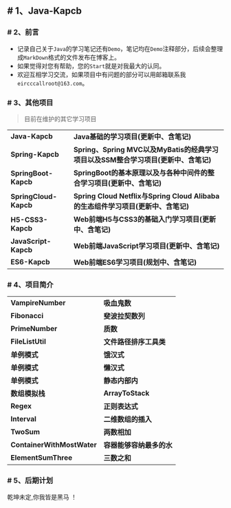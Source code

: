 ## # 1、Java-Kapcb

### # 2、前言

- 记录自己关于`Java`的学习笔记还有`Demo`，笔记均在`Demo`注释部分，后续会整理成`MarkDown`格式的文件发布在博客上。
- 如果觉得对您有帮助，您的`Start`就是对我最大的认同。
- 欢迎互相学习交流，如果项目中有问题的部分可以用邮箱联系我`eircccallroot@163.com`。

### # 3、其他项目

> 目前在维护的其它学习项目

<table>
    <tr>
        <td><a style="text-decoration: none;" href="https://github.com/Eircc/Java-Kapcb" target="_blank"><strong>Java-Kapcb</strong></a></td>
        <td><a style="text-decoration: none;" href="https://github.com/Eircc/Java-Kapcb" target="_blank"><b>Java基础的学习项目(更新中、含笔记)</b></a></td>
    </tr>
    <tr>
    	<td><a style="text-decoration: none;" href="https://github.com/Eircc/Spring-Kapcb" target="_blank"><strong>Spring-Kapcb</strong></a></td>
        <td><a style="text-decoration: none;" href="https://github.com/Eircc/Spring-Kapcb" target="_blank"><b>Spring、Spring MVC以及MyBatis的经典学习项目以及SSM整合学习项目(更新中、含笔记)</b></a></td>
    </tr>
    <tr>
    	<td><a style="text-decoration: none;" href="https://github.com/Eircc/SpringBoot-Kapcb" target="_blank"><strong>SpringBoot-Kapcb</strong></a></td>
        <td><a style="text-decoration: none;" href="https://github.com/Eircc/SpringBoot-Kapcb" target="_blank"><b>SpringBoot的基本原理以及与各种中间件的整合学习项目(更新中、含笔记)</b></a></td>
    </tr>
    <tr>
    	<td><a style="text-decoration: none;" href="https://github.com/Eircc/SpringCloud-Kapcb" target="_blank"><strong>SpringCloud-Kapcb</strong></a></td>
        <td><a style="text-decoration: none;" href="https://github.com/Eircc/SpringCloud-Kapcb" target="_blank"><b>Spring Cloud Netflix与Spring Cloud Alibaba的生态组件学习项目(更新中、含笔记)</b></a></td>
    </tr>
    <tr>
        <td><a style="text-decoration: none;" href="https://github.com/Eircc/H5-CSS3-Kapcb" target="_blank"><strong>H5-CSS3-Kapcb</strong></a></td>
        <td><a style="text-decoration: none;" href="https://github.com/Eircc/H5-CSS3-Kapcb" target="_blank"><b>Web前端H5与CSS3的基础入门学习项目(更新中、含笔记)</b></a></td>
    </tr>
    <tr>
    	<td><a style="text-decoration: none;" href="https://github.com/Eircc/JavaScript-Kapcb" target="_blank"><strong>JavaScript-Kapcb</strong></a></td>
        <td><a style="text-decoration: none;" href="https://github.com/Eircc/JavaScript-Kapcb" target="_blank"><b>Web前端JavaScript学习项目(更新中、含笔记)</b></a></td>
    </tr>
     <tr>
    	<td><a style="text-decoration: none;" href="#" target="_blank"><strong>ES6-Kapcb</strong></a></td>
        <td><a style="text-decoration: none;" href="#" target="_nlank"><strong>Web前端ES6学习项目(规划中、含笔记)</strong></a></td>
    </tr>
</table>

### # 4、项目简介
<table>
    <tr>
    	<td><a style="text-decoration: none;" href="https://github.com/Eircc/Java-Kapcb/blob/master/src/main/java/com/kapcb/ccc/algorithm/VampireNumber.java" target="_blank"><strong>VampireNumber</strong></a></td>
        <td><a style="text-decoration: none;" href="https://github.com/Eircc/Java-Kapcb/blob/master/src/main/java/com/kapcb/ccc/algorithm/VampireNumber.java" target="_blank"><strong>吸血鬼数</strong></a></td>   
    </tr>
    <tr>
    	<td><a style="text-decoration: none;" href="https://github.com/Eircc/Java-Kapcb/blob/master/src/main/java/com/kapcb/ccc/algorithm/Fibonacci.java" target="_blank"><strong>Fibonacci</strong></a></td>
        <td><a style="text-decoration: none;" href="https://github.com/Eircc/Java-Kapcb/blob/master/src/main/java/com/kapcb/ccc/algorithm/Fibonacci.java" target="_blank"><strong>斐波拉契数列</strong></a></td>   
    </tr>       
    <tr>
    	<td><a style="text-decoration: none;" href="https://github.com/Eircc/Java-Kapcb/blob/master/src/main/java/com/kapcb/ccc/algorithm/PrimeNumber" target="_blank"><strong>PrimeNumber</strong></a></td>
        <td><a style="text-decoration: none;" href="https://github.com/Eircc/Java-Kapcb/blob/master/src/main/java/com/kapcb/ccc/algorithm/PrimeNumber" target="_blank"><strong>质数</strong></a></td>
    </tr>
    <tr>
    	<td><a style="text-decoration: none;" href="https://github.com/kapbc/Java-Kapcb/blob/master/src/main/java/com/kapcb/ccc/util/FileListUtil.java" target="_blank"><strong>FileListUtil</strong></a></td>
        <td><a style="text-decoration: none;" href="https://github.com/kapbc/Java-Kapcb/blob/master/src/main/java/com/kapcb/ccc/util/FileListUtil.java" target="_blank"><strong>文件路径排序工具类</strong></a></td>
    </tr>
    <tr>
    	<td><a style="text-decoration: none;" href="https://github.com/kapbc/Java-Kapcb/tree/master/src/main/java/com/kapcb/ccc/pattern/singleton/hungry" target="_blank"><strong>单例模式</strong></a></td>
        <td><a style="text-decoration: none;" href="https://github.com/kapbc/Java-Kapcb/tree/master/src/main/java/com/kapcb/ccc/pattern/singleton/hungry" target="_blank"><strong>饿汉式</strong></a></td>
    </tr>
    <tr>
    	<td><a style="text-decoration: none;" href="https://github.com/kapbc/Java-Kapcb/tree/master/src/main/java/com/kapcb/ccc/pattern/singleton/lazy" target="_blank"><strong>单例模式</strong></a></td>
        <td><a style="text-decoration: none;" href="https://github.com/kapbc/Java-Kapcb/tree/master/src/main/java/com/kapcb/ccc/pattern/singleton/lazy" target="_blank"><strong>懒汉式</strong></a></td>
    </tr>
    <tr>
    	<td><a style="text-decoration: none;" href="https://github.com/kapbc/Java-Kapcb/tree/master/src/main/java/com/kapcb/ccc/pattern/singleton/inner" target="_blank"><strong>单例模式</strong></a></td>
        <td><a style="text-decoration: none;" href="https://github.com/kapbc/Java-Kapcb/tree/master/src/main/java/com/kapcb/ccc/pattern/singleton/inner" target="_blank"><strong>静态内部内</strong></a></td>
    </tr>
    <tr>
    	<td><a style="text-decoration: none;" href="https://github.com/kapbc/Java-Kapcb/tree/master/src/main/java/com/kapcb/ccc/data/stack" target="_blank"><strong>数组模拟栈</strong></a></td>
        <td><a style="text-decoration: none;" href="https://github.com/kapbc/Java-Kapcb/tree/master/src/main/java/com/kapcb/ccc/data/stack" target="_blank"><strong>ArrayToStack</strong></a></td>
    </tr>
    <tr>
    	<td><a style="text-decoration: none;" href="https://github.com/kapbc/Java-Kapcb/tree/master/src/main/java/com/kapcb/ccc/regex" target="_blank"><strong>Regex</strong></a></td>
        <td><a style="text-decoration: none;" href="https://github.com/kapbc/Java-Kapcb/tree/master/src/main/java/com/kapcb/ccc/regex" target="_blank"><strong>正则表达式</strong></a></td>
    </tr>
    <tr>
    	<td><a style="text-decoration: none;" href="https://github.com/kapbc/Java-Kapcb/blob/master/src/main/java/com/kapcb/ccc/leetcode/Interval.java" target="_blank"><strong>Interval</strong></a></td>
        <td><a style="text-decoration: none;" href="https://github.com/kapbc/Java-Kapcb/blob/master/src/main/java/com/kapcb/ccc/leetcode/Interval.java" target="_blank"><strong>二维数组的插入</strong></a></td>
    </tr>
    <tr>
    	<td><a style="text-decoration: none;" href="https://github.com/kapbc/Java-Kapcb/blob/master/src/main/java/com/kapcb/ccc/leetcode/TwoSum.java" target="_blank"><strong>TwoSum</strong></a></td>
        <td><a style="text-decoration: none;" href="https://github.com/kapbc/Java-Kapcb/blob/master/src/main/java/com/kapcb/ccc/leetcode/TwoSum.java" target="_blank"><strong>两数相加</strong></a></td>
    </tr>
    <tr>
    	<td><a style="text-decoration: none;" href="https://github.com/kapbc/Java-Kapcb/blob/master/src/main/java/com/kapcb/ccc/leetcode/ContainerWithMostWater.java" target="_blank"><strong>ContainerWithMostWater</strong></a></td>
        <td><a style="text-decoration: none;" href="https://github.com/kapbc/Java-Kapcb/blob/master/src/main/java/com/kapcb/ccc/leetcode/ContainerWithMostWater.java" target="_blank"><strong>容器能够容纳最多的水</strong></a></td>
    </tr>
    <tr>
    	<td><a style="text-decoration: none;" href="https://github.com/kapbc/Java-Kapcb/blob/master/src/main/java/com/kapcb/ccc/leetcode/ElementSumThree.java" target="_blank"><strong>ElementSumThree</strong></a></td>
        <td><a style="text-decoration: none;" href="https://github.com/kapbc/Java-Kapcb/blob/master/src/main/java/com/kapcb/ccc/leetcode/ElementSumThree.java" target="_blank"><strong>三数之和</strong></a></td>
    </tr>
</table>

### # 5、后期计划

乾坤未定,你我皆是黑马     ！
